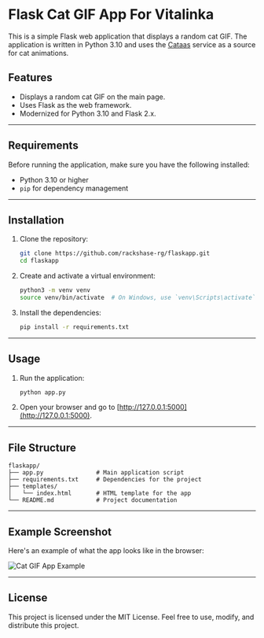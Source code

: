 
# Flask Cat GIF App For Vitalinka

This is a simple Flask web application that displays a random cat GIF. The application is written in Python 3.10 and uses the [Cataas](https://cataas.com/) service as a source for cat animations.

## Features

- Displays a random cat GIF on the main page.
- Uses Flask as the web framework.
- Modernized for Python 3.10 and Flask 2.x.

---

## Requirements

Before running the application, make sure you have the following installed:

- Python 3.10 or higher
- `pip` for dependency management

---

## Installation

1. Clone the repository:

   ```bash
   git clone https://github.com/rackshase-rg/flaskapp.git
   cd flaskapp
   ```

2. Create and activate a virtual environment:

   ```bash
   python3 -m venv venv
   source venv/bin/activate  # On Windows, use `venv\Scripts\activate`
   ```

3. Install the dependencies:

   ```bash
   pip install -r requirements.txt
   ```

---

## Usage

1. Run the application:

   ```bash
   python app.py
   ```

2. Open your browser and go to [http://127.0.0.1:5000](http://127.0.0.1:5000).

---

## File Structure

```
flaskapp/
├── app.py               # Main application script
├── requirements.txt     # Dependencies for the project
├── templates/
│   └── index.html       # HTML template for the app
└── README.md            # Project documentation
```

---

## Example Screenshot

Here's an example of what the app looks like in the browser:

![Cat GIF App Example](https://cataas.com/cat/gif)

---

## License

This project is licensed under the MIT License. Feel free to use, modify, and distribute this project.
